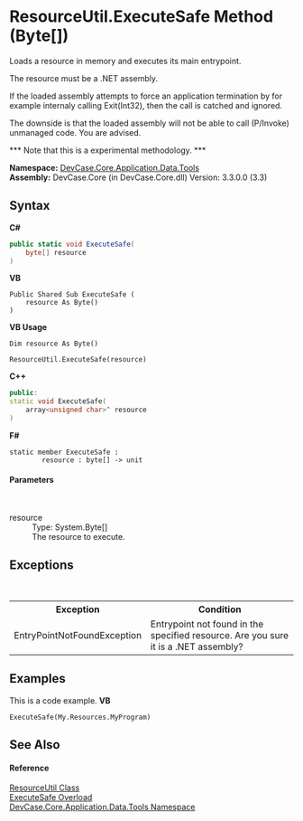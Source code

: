 # ResourceUtil.ExecuteSafe Method (Byte[])
 

Loads a resource in memory and executes its main entrypoint. 

 The resource must be a .NET assembly. 

 If the loaded assembly attempts to force an application termination by for example internaly calling Exit(Int32), then the call is catched and ignored. 

 The downside is that the loaded assembly will not be able to call (P/Invoke) unmanaged code. You are advised. 

 *** Note that this is a experimental methodology. ***

**Namespace:**&nbsp;<a href="N_DevCase_Core_Application_Data_Tools">DevCase.Core.Application.Data.Tools</a><br />**Assembly:**&nbsp;DevCase.Core (in DevCase.Core.dll) Version: 3.3.0.0 (3.3)

## Syntax

**C#**<br />
``` C#
public static void ExecuteSafe(
	byte[] resource
)
```

**VB**<br />
``` VB
Public Shared Sub ExecuteSafe ( 
	resource As Byte()
)
```

**VB Usage**<br />
``` VB Usage
Dim resource As Byte()

ResourceUtil.ExecuteSafe(resource)
```

**C++**<br />
``` C++
public:
static void ExecuteSafe(
	array<unsigned char>^ resource
)
```

**F#**<br />
``` F#
static member ExecuteSafe : 
        resource : byte[] -> unit 

```


#### Parameters
&nbsp;<dl><dt>resource</dt><dd>Type: System.Byte[]<br />The resource to execute.</dd></dl>

## Exceptions
&nbsp;<table><tr><th>Exception</th><th>Condition</th></tr><tr><td>EntryPointNotFoundException</td><td>Entrypoint not found in the specified resource. Are you sure it is a .NET assembly?</td></tr></table>

## Examples
This is a code example. 
**VB**<br />
``` VB
ExecuteSafe(My.Resources.MyProgram)
```


## See Also


#### Reference
<a href="T_DevCase_Core_Application_Data_Tools_ResourceUtil">ResourceUtil Class</a><br /><a href="Overload_DevCase_Core_Application_Data_Tools_ResourceUtil_ExecuteSafe">ExecuteSafe Overload</a><br /><a href="N_DevCase_Core_Application_Data_Tools">DevCase.Core.Application.Data.Tools Namespace</a><br />